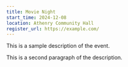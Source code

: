 ```yaml
---
title: Movie Night
start_time: 2024-12-08
location: Athenry Community Hall
register_url: https://example.com/
---
```


This is a sample description of the event.

This is a second paragraph of the description.
